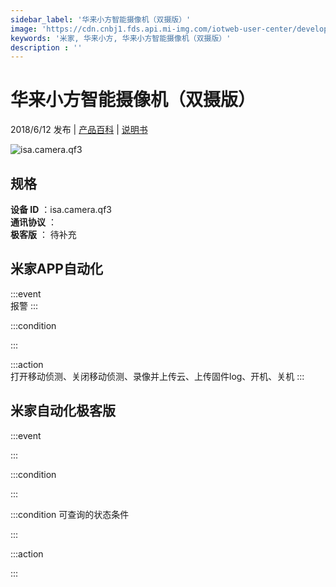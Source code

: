 ```yaml
---
sidebar_label: '华来小方智能摄像机（双摄版）'
image: 'https://cdn.cnbj1.fds.api.mi-img.com/iotweb-user-center/developer_1679069106463y33t5Kdk.png?GalaxyAccessKeyId=AKVGLQWBOVIRQ3XLEW&Expires=9223372036854775807&Signature=NvcnOdpcVhgzDzAEwmueuepJ8rE='
keywords: '米家, 华来小方, 华来小方智能摄像机（双摄版）'
description : ''
---
```

# 华来小方智能摄像机（双摄版）

2018/6/12 发布 | [产品百科](https://home.mi.com/webapp/content/baike/product/index.html?model=isa.camera.qf3/) | [说明书](https://home.mi.com/views/introduction.html?model=isa.camera.qf3&region=cn)

![isa.camera.qf3](https://cdn.cnbj1.fds.api.mi-img.com/iotweb-user-center/developer_1679069106463y33t5Kdk.png?GalaxyAccessKeyId=AKVGLQWBOVIRQ3XLEW&Expires=9223372036854775807&Signature=NvcnOdpcVhgzDzAEwmueuepJ8rE=)

## 规格  
> 
**设备 ID** ：isa.camera.qf3  
**通讯协议** ：  
**极客版**  ： 待补充 


## 米家APP自动化  

:::event  
报警
:::

:::condition  

:::

:::action   
打开移动侦测、关闭移动侦测、录像并上传云、上传固件log、开机、关机
:::

## 米家自动化极客版  

:::event  

:::

:::condition  

:::

:::condition 可查询的状态条件  

:::

:::action  

:::

        
